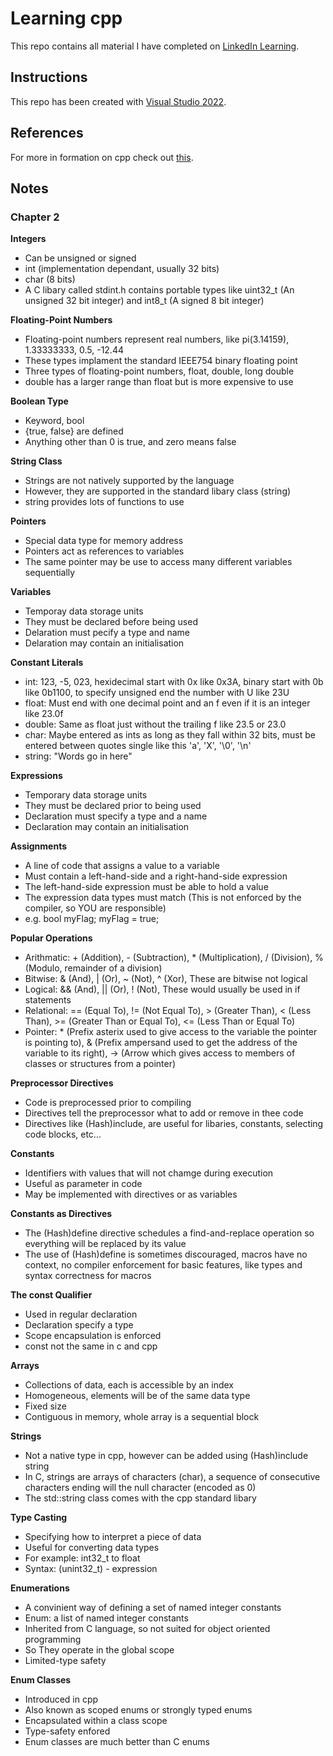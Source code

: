 # Learning cpp
 
This repo contains all material I have completed on [LinkedIn Learning](https://www.linkedin.com/learning/learning-c-plus-plus-22993675?u=42288921).

## Instructions

This repo has been created with [Visual Studio 2022](https://visualstudio.microsoft.com/vs/).

## References

For more in formation on cpp check out [this](https://en.cppreference.com/w/).

## Notes

### Chapter 2

**Integers**
* Can be unsigned or signed
* int (implementation dependant, usually 32 bits)
* char (8 bits)
* A C libary called stdint.h contains portable types like uint32_t (An unsigned 32 bit integer) and int8_t (A signed 8 bit integer)

**Floating-Point Numbers**
* Floating-point numbers represent real numbers, like pi(3.14159), 1.33333333, 0.5, -12.44
* These types implament the standard IEEE754 binary floating point
* Three types of floating-point numbers, float, double, long double
* double has a larger range than float but is more expensive to use

**Boolean Type**
* Keyword, bool
* {true, false} are defined
* Anything other than 0 is true, and zero means false

**String Class**
* Strings are not natively supported by the language
* However, they are supported in the standard libary class (string)
* string provides lots of functions to use

**Pointers**
* Special data type for memory address
* Pointers act as references to variables
* The same pointer may be use to access many different variables sequentially

**Variables**
* Temporay data storage units
* They must be declared before being used
* Delaration must pecify a type and name
* Delaration may contain an initialisation

**Constant Literals**
* int: 123, -5, 023, hexidecimal start with 0x like 0x3A, binary start with 0b like 0b1100, to specify unsigned end the number with U like 23U
* float: Must end with one decimal point and an f even if it is an integer like 23.0f
* double: Same as float just without the trailing f like 23.5 or 23.0
* char: Maybe entered as ints as long as they fall within 32 bits, must be entered between quotes single like this 'a', 'X', '\0', '\n'
* string: "Words go in here"

**Expressions**
* Temporary data storage units
* They must be declared prior to being used
* Declaration must specify a type and a name
* Declaration may contain an initialisation

**Assignments**
* A line of code that assigns a value to a variable
* Must contain a left-hand-side and a right-hand-side expression
* The left-hand-side expression must be able to hold a value
* The expression data types must match (This is not enforced by the compiler, so YOU are responsible)
* e.g. bool myFlag; myFlag = true;

**Popular Operations**
* Arithmatic: + (Addition), - (Subtraction), * (Multiplication), / (Division), % (Modulo, remainder of a division)
* Bitwise: & (And), | (Or), ~ (Not), ^ (Xor), These are bitwise not logical
* Logical: && (And), || (Or), ! (Not), These would usually be used in if statements
* Relational: == (Equal To), != (Not Equal To), > (Greater Than), < (Less Than), >= (Greater Than or Equal To), <= (Less Than or Equal To)
* Pointer: * (Prefix asterix used to give access to the variable the pointer is pointing to), & (Prefix ampersand used to get the address of the variable to its right), -> (Arrow which gives access to members of classes or structures from a pointer)

**Preprocessor Directives**
* Code is preprocessed prior to compiling
* Directives tell the preprocessor what to add or remove in thee code
* Directives like (Hash)include, are useful for libaries, constants, selecting code blocks, etc...

**Constants**
* Identifiers with values that will not chamge during execution
* Useful as parameter in code
* May be implemented with directives or as variables

**Constants as Directives**
* The (Hash)define directive schedules a find-and-replace operation so everything will be replaced by its value
* The use of (Hash)define is sometimes discouraged, macros have no context, no compiler enforcement for basic features, like types and syntax correctness for macros

**The const Qualifier**
* Used in regular declaration
* Declaration specify a type
* Scope encapsulation is enforced
* const not the same in c and cpp

**Arrays**
* Collections of data, each is accessible by an index
* Homogeneous, elements will be of the same data type
* Fixed size
* Contiguous in memory, whole array is a sequential block

**Strings**
* Not a native type in cpp, however can be added using (Hash)include string
* In C, strings are arrays of characters (char), a sequence of consecutive characters ending will the null character (encoded as 0)
* The std::string class comes with the cpp standard libary

**Type Casting**
* Specifying how to interpret a piece of data
* Useful for converting data types
* For example: int32_t to float
* Syntax: (unint32_t) - expression

**Enumerations**
* A convinient way of defining a set of named integer constants
* Enum: a list of named integer constants
* Inherited from C language, so not suited for object oriented programming
* So They operate in the global scope
* Limited-type safety

**Enum Classes**
* Introduced in cpp
* Also known as scoped enums or strongly typed enums
* Encapsulated within a class scope
* Type-safety enfored
* Enum classes are much better than C enums
